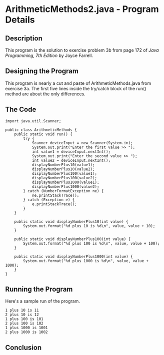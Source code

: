 # ArithmeticMethods2.java - Program Details

## Description

This program is the solution to exercise problem 3b from page 172 of *Java Programming, 7th Edition* by Joyce Farrell.

## Designing the Program

This program is nearly a cut and paste of ArithmeticMethods.java from exercise 3a.  The first five lines inside the 
try/catch block of the run() method are about the only differences.

## The Code

    import java.util.Scanner;
    
    public class ArithmeticMethods {
        public static void run() {
            try {
                Scanner deviceInput = new Scanner(System.in);
                System.out.print("Enter the first value >> ");
                int value1 = deviceInput.nextInt();
                System.out.print("Enter the second value >> ");
                int value2 = deviceInput.nextInt();
                displayNumberPlus10(value1);
                displayNumberPlus10(value2);
                displayNumberPlus100(value1);
                displayNumberPlus100(value2);
                displayNumberPlus1000(value1);
                displayNumberPlus1000(value2);
            } catch (NumberFormatException ne) {
                ne.printStackTrace();
            } catch (Exception e) {
                e.printStackTrace();
            }
        }

        public static void displayNumberPlus10(int value) {
            System.out.format("%d plus 10 is %d\n", value, value + 10);
        }

        public static void displayNumberPlus100(int value) {
            System.out.format("%d plus 100 is %d\n", value, value + 100);
        }

        public static void displayNumberPlus1000(int value) {
            System.out.format("%d plus 1000 is %d\n", value, value + 1000);
        }
    }

## Running the Program

Here's a sample run of the program.  

    1 plus 10 is 11
    2 plus 10 is 12
    1 plus 100 is 101
    2 plus 100 is 102
    1 plus 1000 is 1001
    2 plus 1000 is 1002

## Conclusion
